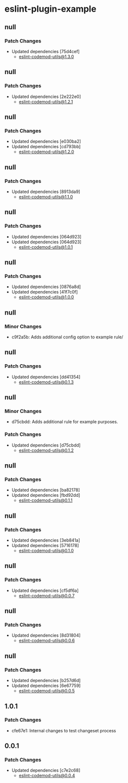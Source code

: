 # eslint-plugin-example

## null

### Patch Changes

- Updated dependencies [75d4cef]
  - eslint-codemod-utils@1.3.0

## null

### Patch Changes

- Updated dependencies [2e222e0]
  - eslint-codemod-utils@1.2.1

## null

### Patch Changes

- Updated dependencies [e030ba2]
- Updated dependencies [cd793bb]
  - eslint-codemod-utils@1.2.0

## null

### Patch Changes

- Updated dependencies [8913da9]
  - eslint-codemod-utils@1.1.0

## null

### Patch Changes

- Updated dependencies [064d923]
- Updated dependencies [064d923]
  - eslint-codemod-utils@1.0.1

## null

### Patch Changes

- Updated dependencies [0876a8d]
- Updated dependencies [41f7c0f]
  - eslint-codemod-utils@1.0.0

## null

### Minor Changes

- c9f2a5b: Adds additional config option to example rule/

## null

### Patch Changes

- Updated dependencies [dd41354]
  - eslint-codemod-utils@0.1.3

## null

### Minor Changes

- d75cbdd: Adds additional rule for example purposes.

### Patch Changes

- Updated dependencies [d75cbdd]
  - eslint-codemod-utils@0.1.2

## null

### Patch Changes

- Updated dependencies [ba82178]
- Updated dependencies [fbd92dd]
  - eslint-codemod-utils@0.1.1

## null

### Patch Changes

- Updated dependencies [3eb841a]
- Updated dependencies [5716178]
  - eslint-codemod-utils@0.1.0

## null

### Patch Changes

- Updated dependencies [cf5df6a]
  - eslint-codemod-utils@0.0.7

## null

### Patch Changes

- Updated dependencies [8d31804]
  - eslint-codemod-utils@0.0.6

## null

### Patch Changes

- Updated dependencies [b257d6d]
- Updated dependencies [6e67759]
  - eslint-codemod-utils@0.0.5

## 1.0.1

### Patch Changes

- cfe67e1: Internal changes to test changeset process

## 0.0.1

### Patch Changes

- Updated dependencies [c7e2c68]
  - eslint-codemod-utils@0.0.4
